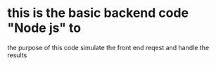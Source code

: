 <h1>this is the basic backend code "Node js" to  </h1>
<p>the purpose  of this code simulate the front end reqest and handle the results </p>
